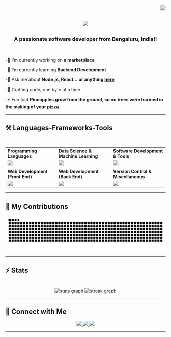 <img align="right" src="https://visitor-badge.laobi.icu/badge?page_id=saanyasathish.saanyasathish" />
<h1 align="center">
    <img src="https://readme-typing-svg.herokuapp.com/?font=Righteous&size=35&center=true&vCenter=true&width=500&height=70&duration=2000&lines=Hi+There!+👋;+I'm+Saanya+Sathish!;" />
</h1>

<h3 align="center">A passionate software developer from Bengaluru, India!!</h3><br>

<div align="left">
 
 -🔭 I’m currently working on **a marketplace**
 
 -🌱 I’m currently learning **Backend Development**
 
 -💬 Ask me about **Node.js, React... or anything [here](https://www.linkedin.com/in/saanyasathish/)**

 -🚀 Crafting code, one byte at a time. 

 -⚡ Fun fact **Pineapples grow from the ground, so no trees were harmed in the making of your pizza.**

 </div>
 <hr/>
 
<h2 >⚒️ Languages-Frameworks-Tools </h2><br>
<table align="center"> 
 <tr>
  <td>
   <strong>Programming Languages</strong>
  </td>
  <td>
   <strong>Data Science & Machine Learning</strong>
  </td>
  <td>
   <strong>Software Development & Tools</strong>
  </td>
 </tr>
 <tr>
  <td>
   <img src = "https://skillicons.dev/icons?i=c,java,javascript&theme=dark">
  </td>
  <td>
   <img src = "https://skillicons.dev/icons?i=tensorflow,opencv&theme=dark">
  </td>
  <td>
   <img src = "https://skillicons.dev/icons?i=vscode,vercel">
  </td>
 </tr>
 <tr>
  <td>
   <strong>Web Development (Front End)</strong>
  </td>
  <td>
   <strong>Web Development (Back End)</strong>
  </td>
  <td>
   <strong>Version Control & Miscellaneous</strong>
  </td>
 </tr>
 <tr>
  <td>
   <img src = "https://skillicons.dev/icons?i=html,css,react&theme=dark">
  </td>
  <td>
   <img src = "https://skillicons.dev/icons?i=nodejs,mongodb,firebase&theme=dark">
  </td>
  <td>
   <img src = "https://skillicons.dev/icons?i=git,github,bash&theme=dark">
  </td>
 </tr>
</table>
<hr/>

<div>
  <h2>🐍 My Contributions </h2>
  <picture>
  <source media="(prefers-color-scheme: dark)" srcset="https://raw.githubusercontent.com/saanyasathish/saanyasathish/output/github-contribution-grid-snake-dark.svg">
  <source media="(prefers-color-scheme: light)" srcset="https://raw.githubusercontent.com//saanyasathish/saanyasathish/github-contribution-grid-snake.svg">
  <img alt="github contribution grid snake animation" src="https://raw.githubusercontent.com/saanyasathish/saanyasathish/output/github-contribution-grid-snake.svg">
</picture>

  <br/>
</div>

<hr/>

<h2>⚡ Stats</h2>
<br>
<div align="center">
<img src="https://github-readme-stats.vercel.app/api?username=saanyasathish&hide_title=false&hide_rank=false&show_icons=true&include_all_commits=true&count_private=true&disable_animations=false&theme=dracula&rank_icon=github&locale=en&hide_border=false" height="150" alt="stats graph"/>
  <img src="https://streak-stats.demolab.com?user=saanyasathish&locale=en&mode=daily&theme=dracula&hide_border=false&border_radius=5&order=2" height="150" alt="streak graph"/>
</div>
<hr/>

## 🔗 Connect with Me

<div align="center"> 
  <a href="mailto:saanyasathish12@gmail.com">
    <img src="https://img.shields.io/badge/Gmail-333333?style=for-the-badge&logo=gmail&logoColor=red" />
  </a>
  <a href="https://linkedin.com/in/saanyasathish" target="_blank">
    <img src="https://img.shields.io/badge/LinkedIn-0077B5?style=for-the-badge&logo=linkedin&logoColor=white" target="_blank" />
  </a>
  <a href="https://saanyasathish.github.io" target="_blank">
     <img src="https://img.shields.io/badge/Portfolio-FF5722?style=for-the-badge&logo=todoist&logoColor=white" target="_blank" /> <!-- sqlite, safari, google-chrome are other good icon options -->
  </a>
</div>
<hr/>
